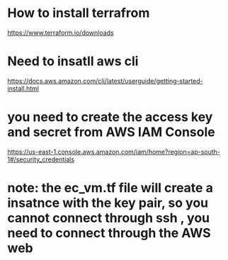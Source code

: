 # How to install terrafrom 
https://www.terraform.io/downloads

# Need to insatll aws cli 
https://docs.aws.amazon.com/cli/latest/userguide/getting-started-install.html


# you need to create the access key and secret from AWS IAM Console
https://us-east-1.console.aws.amazon.com/iam/home?region=ap-south-1#/security_credentials

# note: the ec_vm.tf file will create a insatnce with the key pair, so you cannot connect through ssh , you need to connect through the AWS web

